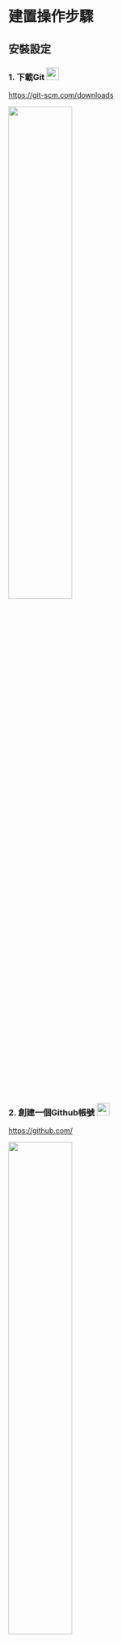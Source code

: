 # 建置操作步驟

## 安裝設定
### 1. 下載Git <img src="https://git-scm.com/images/logos/downloads/Git-Icon-1788C.png" width="25px" height="25px">  
https://git-scm.com/downloads  

<img src="https://user-images.githubusercontent.com/73519160/234651184-73739df1-aa2d-49bd-b4db-9a67d7a11437.png" width="50%" height="50%">  

### 2. 創建一個Github帳號 <img src="https://upload.wikimedia.org/wikipedia/commons/thumb/9/91/Octicons-mark-github.svg/2048px-Octicons-mark-github.svg.png" width="25px" height="25px">  
https://github.com/  

<img src="https://user-images.githubusercontent.com/73519160/234621680-8999deee-93b8-4497-b84a-3fba536209e9.png" width="50%" height="50%">  

### 3. 下載Github Desktop <img src="https://upload.wikimedia.org/wikipedia/commons/thumb/a/ae/Github-desktop-logo-symbol.svg/2048px-Github-desktop-logo-symbol.svg.png" width="30px" height="30px"> 
https://desktop.github.com/  

<img src="https://user-images.githubusercontent.com/73519160/234650501-87fb94fa-c05b-4167-87d4-e85c756682d8.png" width="50%" height="50%">  
✔安裝完後點擊sign in
<img src="https://user-images.githubusercontent.com/73519160/234833977-5e9470a9-c9e2-40d1-bb52-32cb0b312b6d.png" width="50%" height="50%"> 
✔登入後會帶出Github帳號，選擇Email後按Finish
<img src="https://user-images.githubusercontent.com/73519160/234835476-dbcb8175-95ba-4b91-bdf8-abb649be3f4d.png" width="50%" height="50%"> 

---

## Github 頁面
### 1. Github Repository：存放 project 的地方
#### 建立repository(repo) 儲存庫  

✔點選+號，按New repository  
<img src="https://user-images.githubusercontent.com/73519160/234649492-372e9067-4ae2-4f51-872f-2e4060f054fd.png" width="50%" height="50%"> 

✔設定repository  
<img src="https://user-images.githubusercontent.com/73519160/234906070-8906f2c7-2d22-4472-9f58-280e5555950e.png" width="50%" height="50%"> 

#### 欄位說明：
```
Repository name：儲存庫名稱(不得重複)
Description：專案的描述
設定權限：
1. Public(公開)：任何人都能看到
2. Private(私有)：只有你邀請的人可以看到
Add a README file：建議勾選，別人造訪你的儲存庫會看到的簡述，使用Markdown語法編輯
Add .gitignore(可忽略)：新增.gitignore文件，告訴Git在控管時要忽略那些檔案
Choose a license(可忽略)：程式碼授權條款
```

---

### 設定個人資料
#### <img src="https://git-scm.com/images/logos/downloads/Git-Icon-1788C.png" width="25px" height="25px"> 使用Git指令 
    git config --global user.name "xxxxx"  
###
    git config --global user.email xxxxxxx@example.com  
    
#### <img src="https://upload.wikimedia.org/wikipedia/commons/thumb/a/ae/Github-desktop-logo-symbol.svg/2048px-Github-desktop-logo-symbol.svg.png" width="30px" height="30px"> 使用Github Desktop(若安裝時有登入則不需設定)  
✔點選File的Options  
<img src="https://user-images.githubusercontent.com/73519160/234926594-b8d034ea-5305-4575-8d3d-7a5cd72fd690.png" width="50%" height="50%">  
✔點選Sign in  
<img src="https://user-images.githubusercontent.com/73519160/234926325-14b0136d-69f3-41be-ba20-5ef115b795f9.png" width="50%" height="50%"> 

### 查看個人資料
#### <img src="https://git-scm.com/images/logos/downloads/Git-Icon-1788C.png" width="25px" height="25px"> 使用Git指令  

    git config user.name  
###
    git config user.email
    

<img src="https://user-images.githubusercontent.com/73519160/234643974-e82701e3-c14b-4b62-9ab6-71b29981a8de.png" width="50%" height="50%">  

### (initial)初始化repo

    git init

### 從遠端repo拉取回本地（同步）

    git pull

### 從遠端repo複製資料  
  
#### <img src="https://upload.wikimedia.org/wikipedia/commons/thumb/a/ae/Github-desktop-logo-symbol.svg/2048px-Github-desktop-logo-symbol.svg.png" width="30px" height="30px"> 使用Github Desktop  
✔點選Open With Github Desktop    
<img src="https://user-images.githubusercontent.com/73519160/234901083-bbdd5bb1-4150-47bd-b130-163aa0590445.png" width="50%" height="50%">  
✔選擇要複製的路徑，點選clone  
<img src="https://user-images.githubusercontent.com/73519160/234925362-e2122cc8-cb21-4582-a39b-e164717cac2d.png" width="50%" height="50%">  


#### <img src="https://git-scm.com/images/logos/downloads/Git-Icon-1788C.png" width="25px" height="25px"> 使用Git指令  
✔複製HTTP網址  

<img src="https://user-images.githubusercontent.com/73519160/234902038-2b255a31-30bd-42d5-b550-889865ee8e44.png" width="50%" height="50%">

    git clone 貼上HTTP網址

### 顯示修改檔案清單 -s：僅會顯示已修改的檔案名稱

    git status

### git add .

    git add <檔案名稱>
    將子目錄裡的所有檔案註冊到索引裡

### git commit

    -a : 有修改的檔案(不包括新增的檔案)，將其加入索引並提交。
    -m : 提交訊息

### git push

    從本地推送到遠端
    git push origin master 本地master分支推一份到origin節點
    git push -u origin master 把預設remote都設成origin

### git rm

    remove

---

## 建立電腦端 New repo

### mkdir 建立新資料夾

    code . 開啟vscode

### git init 初始化 repo

### git add .

### git commit(電腦)

### 建立 Github new repo

### git remote add https://github.com/xxx

### git push 推到 github

---


